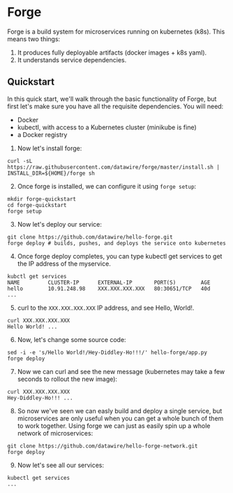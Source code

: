 # Forge

Forge is a build system for microservices running on kubernetes
(k8s). This means two things:

1. It produces fully deployable artifacts (docker images + k8s yaml).
2. It understands service dependencies.

## Quickstart

In this quick start, we'll walk through the basic functionality of
Forge, but first let's make sure you have all the requisite
dependencies. You will need:

* Docker
* kubectl, with access to a Kubernetes cluster (minikube is fine)
* a Docker registry

1. Now let's install forge:

```
curl -sL https://raw.githubusercontent.com/datawire/forge/master/install.sh | INSTALL_DIR=${HOME}/forge sh
```

2. Once forge is installed, we can configure it using `forge setup`:

```
mkdir forge-quickstart
cd forge-quickstart
forge setup
```

3. Now let's deploy our service:

```
git clone https://github.com/datawire/hello-forge.git
forge deploy # builds, pushes, and deploys the service onto kubernetes
```

4. Once forge deploy completes, you can type kubectl get services to
   get the IP address of the myservice.

```
kubctl get services
NAME         CLUSTER-IP      EXTERNAL-IP       PORT(S)        AGE
hello        10.91.248.98    XXX.XXX.XXX.XXX   80:30651/TCP   40d
...
```

5. curl to the `XXX.XXX.XXX.XXX` IP address, and see Hello, World!.

```
curl XXX.XXX.XXX.XXX
Hello World! ...
```

6. Now, let's change some source code:

```
sed -i -e 's/Hello World!/Hey-Diddley-Ho!!!/' hello-forge/app.py
forge deploy
```

7. Now we can curl and see the new message (kubernetes may take a few
   seconds to rollout the new image):

```
curl XXX.XXX.XXX.XXX
Hey-Diddley-Ho!!! ...
```

8. So now we've seen we can easly build and deploy a single service,
   but microservices are only useful when you can get a whole bunch of
   them to work together. Using forge we can just as easily spin up a
   whole network of microservices:

```
git clone https://github.com/datawire/hello-forge-network.git
forge deploy
```

9. Now let's see all our services:

```
kubectl get services
...
```
